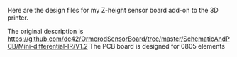 Here are the design files for my Z-height sensor board add-on to the 3D printer.

The original description is https://github.com/dc42/OrmerodSensorBoard/tree/master/SchematicAndPCB/Mini-differential-IR/V1.2 
The PCB board  is designed for 0805 elements 
